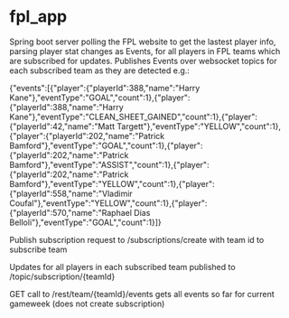 # fpl_app

Spring boot server polling the FPL website to get the lastest player info, parsing player stat changes as Events, for all players in FPL teams which are subscribed for updates.
Publishes Events over websocket topics for each subscribed team as they are detected
e.g.:

{"events":[{"player":{"playerId":388,"name":"Harry Kane"},"eventType":"GOAL","count":1},{"player":{"playerId":388,"name":"Harry Kane"},"eventType":"CLEAN_SHEET_GAINED","count":1},{"player":{"playerId":42,"name":"Matt Targett"},"eventType":"YELLOW","count":1},{"player":{"playerId":202,"name":"Patrick Bamford"},"eventType":"GOAL","count":1},{"player":{"playerId":202,"name":"Patrick Bamford"},"eventType":"ASSIST","count":1},{"player":{"playerId":202,"name":"Patrick Bamford"},"eventType":"YELLOW","count":1},{"player":{"playerId":558,"name":"Vladimir Coufal"},"eventType":"YELLOW","count":1},{"player":{"playerId":570,"name":"Raphael Dias Belloli"},"eventType":"GOAL","count":1}]}

Publish subscription request to /subscriptions/create with team id to subscribe team

Updates for all players in each subscribed team published to /topic/subscription/{teamId} 

GET call to /rest/team/{teamId}/events gets all events so far for current gameweek (does not create subscription)
